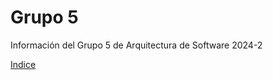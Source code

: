 # Grupo 5
Información del Grupo 5 de Arquitectura de Software 2024-2

[Indice](grupo-5/proyecto.md)
